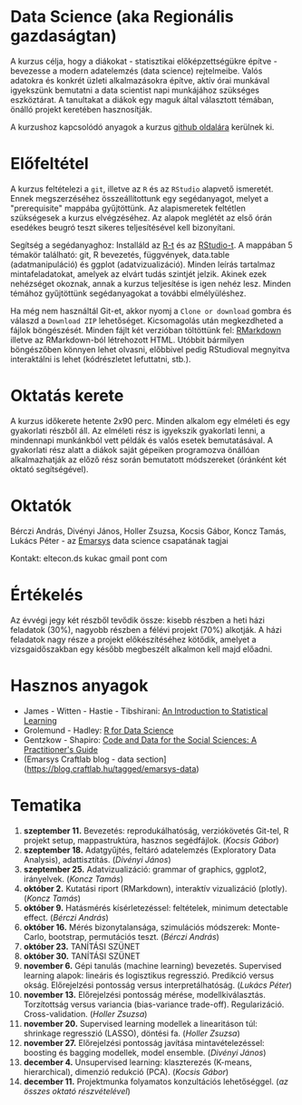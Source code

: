 # Data Science (aka Regionális gazdaságtan)

A kurzus célja, hogy a diákokat - statisztikai előképzettségükre építve - bevezesse a modern adatelemzés (data science) rejtelmeibe. Valós adatokra és konkrét üzleti alkalmazásokra építve, aktív órai munkával igyekszünk bemutatni a data scientist napi munkájához szükséges eszköztárat. A tanultakat a diákok egy maguk által választott témában, önálló projekt keretében hasznosítják.

A kurzushoz kapcsolódó anyagok a kurzus [github oldalára](https://github.com/divenyijanos/eltecon-ds) kerülnek ki.

# Előfeltétel

A kurzus feltételezi a `git`, illetve az `R` és az `RStudio` alapvető ismeretét. Ennek megszerzéséhez összeállítottunk egy segédanyagot, melyet a "prerequisite" mappába gyűjtöttünk. Az alapismeretek feltétlen szükségesek a kurzus elvégzéséhez.  Az alapok meglétét az első órán esedékes beugró teszt sikeres teljesítésével kell bizonyítani.

Segítség a segédanyaghoz: Installáld az [R-t](https://cran.r-project.org/) és az [RStudio-t](https://www.rstudio.com/products/rstudio/download/). A mappában 5 témakör található: git, R bevezetés, függvények, data.table (adatmanipuláció) és ggplot (adatvizualizáció). Minden leírás tartalmaz mintafeladatokat, amelyek az elvárt tudás szintjét jelzik. Akinek ezek nehézséget okoznak, annak a kurzus teljesítése is igen nehéz lesz. Minden témához gyűjtöttünk segédanyagokat a további elmélyüléshez.

Ha még nem használtál Git-et, akkor nyomj a `Clone or download` gombra és válaszd a `Download ZIP` lehetőséget. Kicsomagolás után megkezdheted a fájlok böngészését. Minden fájlt két verzióban töltöttünk fel: [RMarkdown](https://rmarkdown.rstudio.com/index.html) illetve az RMarkdown-ból létrehozott HTML. Utóbbit bármilyen böngészőben könnyen lehet olvasni, előbbivel pedig RStudioval megnyitva interaktálni is lehet (kódrészletet lefuttatni, stb.).

# Oktatás kerete

A kurzus időkerete hetente 2x90 perc. Minden alkalom egy elméleti és egy gyakorlati részből áll. Az elméleti rész is igyekszik gyakorlati lenni, a mindennapi munkánkból vett példák és valós esetek bemutatásával. A gyakorlati rész alatt a diákok saját gépeiken programozva önállóan alkalmazhatják az előző rész során bemutatott módszereket (óránként két oktató segítségével).

# Oktatók

Bérczi András, Divényi János, Holler Zsuzsa, Kocsis Gábor, Koncz Tamás, Lukács Péter - az [Emarsys](https://www.emarsys.com/) data science csapatának tagjai

Kontakt: eltecon.ds kukac gmail pont com

# Értékelés

Az évvégi jegy két részből tevődik össze: kisebb részben a heti házi feladatok (30%), nagyobb részben a félévi projekt (70%) alkotják. A házi feladatok nagy része a projekt előkészítéséhez kötődik, amelyet a vizsgaidőszakban egy később megbeszélt alkalmon kell majd előadni.

# Hasznos anyagok

- James - Witten - Hastie - Tibshirani: [An Introduction to Statistical Learning](http://faculty.marshall.usc.edu/gareth-james/ISL/)
- Grolemund - Hadley: [R for Data Science](https://r4ds.had.co.nz/)
- Gentzkow - Shapiro: [Code and Data for the Social Sciences: A Practitioner's Guide](https://web.stanford.edu/~gentzkow/research/CodeAndData.pdf)
- (Emarsys Craftlab blog - data section](https://blog.craftlab.hu/tagged/emarsys-data)

# Tematika

1. **szeptember 11.** Bevezetés: reprodukálhatóság, verziókövetés Git-tel, R projekt setup, mappastruktúra, hasznos segédfájlok. (*Kocsis Gábor*)
2. **szeptember 18.**  Adatgyűjtés, feltáró adatelemzés (Exploratory Data Analysis), adattisztítás. (*Divényi János*)
3. **szeptember 25.**  Adatvizualizáció: grammar of graphics, ggplot2, irányelvek. (*Koncz Tamás*)
4. **október 2.** Kutatási riport (RMarkdown), interaktív vizualizáció (plotly). (*Koncz Tamás*)
5. **október 9.** Hatásmérés kísérletezéssel: feltételek, minimum detectable effect.  (*Bérczi András*)
6. **október 16.** Mérés bizonytalansága, szimulációs módszerek: Monte-Carlo, bootstrap, permutációs teszt. (*Bérczi András*)
7. **október 23.** TANÍTÁSI SZÜNET
8. **október 30.** TANÍTÁSI SZÜNET
9. **november 6.** Gépi tanulás (machine learning) bevezetés. Supervised learning alapok: lineáris és logisztikus regresszió. Predikció versus okság. Előrejelzési pontosság versus interpretálhatóság. (*Lukács Péter*)
10. **november 13.** Előrejelzési pontosság mérése, modellkiválasztás. Torzítottság versus variancia (bias-variance trade-off). Regularizáció. Cross-validation. (*Holler Zsuzsa*)
11. **november 20.** Supervised learning modellek a linearitáson túl: shrinkage regresszió (LASSO), döntési fa. (*Holler Zsuzsa*)
12. **november 27.** Előrejelzési pontosság javítása mintavételezéssel: boosting és bagging modellek, model ensemble.  (*Divényi János*)
13. **december 4.** Unsupervised learning: klaszterezés (K-means, hierarchical), dimenzió redukció (PCA). (*Kocsis Gábor*)
14. **december 11.** Projektmunka folyamatos konzultációs lehetőséggel. (*az összes oktató részvételével*)
